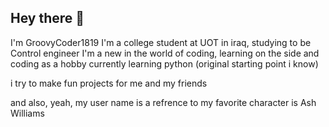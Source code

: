 ## Hey there 👋

I'm GroovyCoder1819
I'm a college student at UOT in iraq, studying to be Control engineer 
I'm a new in the world of coding, learning on the side and coding as a hobby
currently learning python (original starting point i know)

i try to make fun projects for me and my friends

and also, yeah, my user name is a refrence to my favorite character is Ash Williams 

